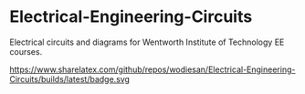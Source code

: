Electrical-Engineering-Circuits
===============================

Electrical circuits and diagrams  for Wentworth Institute of Technology EE courses.

https://www.sharelatex.com/github/repos/wodiesan/Electrical-Engineering-Circuits/builds/latest/badge.svg
